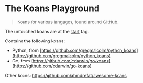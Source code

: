 The Koans Playground
====================

> Koans for various langages, found around GitHub.

The untouched koans are at the [start](https://github.com/ThibWeb/koans-playground/tree/start) tag.

Contains the following koans:

- Python, from [https://github.com/gregmalcolm/python_koans](https://github.com/gregmalcolm/python_koans)
- Go, from [https://github.com/cdarwin/go-koans](https://github.com/cdarwin/go-koans)

Other koans: https://github.com/ahmdrefat/awesome-koans

